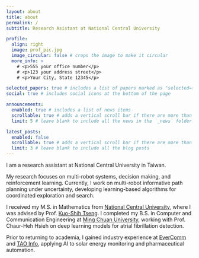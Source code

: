 ```yaml
---
layout: about
title: about
permalink: /
subtitle: Research Asistant at National Central University

profile:
  align: right
  image: prof_pic.jpg
  image_circular: false # crops the image to make it circular
  more_info: >
    # <p>555 your office number</p>
    # <p>123 your address street</p>
    # <p>Your City, State 12345</p>

selected_papers: true # includes a list of papers marked as "selected={true}"
social: true # includes social icons at the bottom of the page

announcements:
  enabled: true # includes a list of news items
  scrollable: true # adds a vertical scroll bar if there are more than 3 news items
  limit: 5 # leave blank to include all the news in the `_news` folder

latest_posts:
  enabled: false
  scrollable: true # adds a vertical scroll bar if there are more than 3 new posts items
  limit: 3 # leave blank to include all the blog posts
---
```


I am a research assistant at National Central University in Taiwan.

My research focuses on multi-robot systems, decision making, and reinforcement learning. Currently, I work on multi-robot informative path planning under uncertainty, developing learning-based algorithms for coordinated exploration and search.

I received my M.S. in Mathematics from [National Central University](https://www.ncu.edu.tw/en/index.php), where I was advised by Prof. [Kuo-Shih Tseng](https://sites.google.com/site/kuoshihtseng/). I completed my B.S. in Computer and Communication Engineering at [Ming Chuan University](https://web2.mcu.edu.tw/en/), working with Prof. Chaur-Heh Hsieh on deep learning models for atrial fibrillation detection.

Prior to returning to academia, I gained industry experience at [EverComm](https://evercomm.io/) and [TAO Info](https://sites.google.com/taoinfo.com.tw/taoinfo/%E9%A6%96%E9%A0%81), applying AI to solar energy monitoring and pharmaceutical automation.